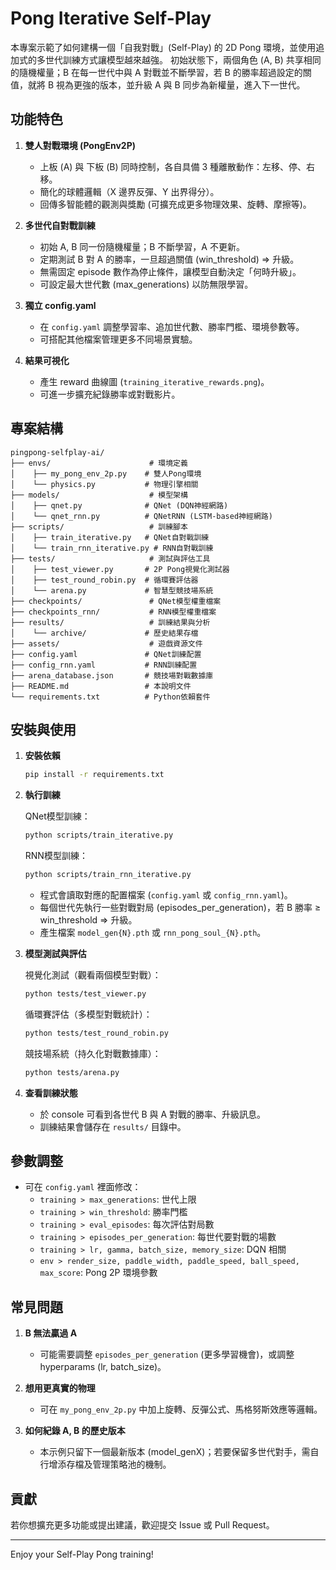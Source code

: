 # Pong Iterative Self-Play

本專案示範了如何建構一個「自我對戰」(Self-Play) 的 2D Pong 環境，並使用追加式的多世代訓練方式讓模型越來越強。
初始狀態下，兩個角色 (A, B) 共享相同的隨機權量；B 在每一世代中與 A 對戰並不斷學習，若 B 的勝率超過設定的關值，就將 B 視為更強的版本，並升級 A 與 B 同步為新權量，進入下一世代。

## 功能特色

1. **雙人對戰環境 (PongEnv2P)**  
   - 上板 (A) 與 下板 (B) 同時控制，各自具備 3 種離散動作：左移、停、右移。  
   - 簡化的球體邏輯（X 邊界反彈、Y 出界得分）。  
   - 回傳多智能體的觀測與獎勵 (可擴充成更多物理效果、旋轉、摩擦等)。

2. **多世代自對戰訓練**  
   - 初始 A, B 同一份隨機權量；B 不斷學習，A 不更新。  
   - 定期測試 B 對 A 的勝率，一旦超過關值 (win_threshold) => 升級。  
   - 無需固定 episode 數作為停止條件，讓模型自動決定「何時升級」。  
   - 可設定最大世代數 (max_generations) 以防無限學習。

3. **獨立 config.yaml**  
   - 在 `config.yaml` 調整學習率、追加世代數、勝率門檻、環境參數等。  
   - 可搭配其他檔案管理更多不同場景實驗。

4. **結果可視化**  
   - 產生 reward 曲線圖 (`training_iterative_rewards.png`)。  
   - 可進一步擴充紀錄勝率或對戰影片。

## 專案結構

```
pingpong-selfplay-ai/
├── envs/                      # 環境定義
│    ├── my_pong_env_2p.py    # 雙人Pong環境
│    └── physics.py           # 物理引擎相關
├── models/                    # 模型架構
│    ├── qnet.py              # QNet (DQN神經網路)
│    └── qnet_rnn.py          # QNetRNN (LSTM-based神經網路)
├── scripts/                   # 訓練腳本
│    ├── train_iterative.py   # QNet自對戰訓練
│    └── train_rnn_iterative.py # RNN自對戰訓練
├── tests/                     # 測試與評估工具
│    ├── test_viewer.py       # 2P Pong視覺化測試器
│    ├── test_round_robin.py  # 循環賽評估器
│    └── arena.py             # 智慧型競技場系統
├── checkpoints/               # QNet模型權重檔案
├── checkpoints_rnn/           # RNN模型權重檔案
├── results/                   # 訓練結果與分析
│    └── archive/             # 歷史結果存檔
├── assets/                    # 遊戲資源文件
├── config.yaml               # QNet訓練配置
├── config_rnn.yaml           # RNN訓練配置
├── arena_database.json       # 競技場對戰數據庫
├── README.md                 # 本說明文件
└── requirements.txt          # Python依賴套件
```

## 安裝與使用

1. **安裝依賴**  
   ```bash
   pip install -r requirements.txt
   ```

2. **執行訓練**  
   
   QNet模型訓練：
   ```bash
   python scripts/train_iterative.py
   ```
   
   RNN模型訓練：
   ```bash
   python scripts/train_rnn_iterative.py
   ```
   
   - 程式會讀取對應的配置檔案 (`config.yaml` 或 `config_rnn.yaml`)。  
   - 每個世代先執行一些對戰對局 (episodes_per_generation)，若 B 勝率 ≥ win_threshold => 升級。  
   - 產生檔案 `model_gen{N}.pth` 或 `rnn_pong_soul_{N}.pth`。

3. **模型測試與評估**
   
   視覺化測試（觀看兩個模型對戰）：
   ```bash
   python tests/test_viewer.py
   ```
   
   循環賽評估（多模型對戰統計）：
   ```bash
   python tests/test_round_robin.py
   ```
   
   競技場系統（持久化對戰數據庫）：
   ```bash
   python tests/arena.py
   ```

4. **查看訓練狀態**  
   - 於 console 可看到各世代 B 與 A 對戰的勝率、升級訊息。  
   - 訓練結果會儲存在 `results/` 目錄中。

## 參數調整

- 可在 `config.yaml` 裡面修改：  
  - `training > max_generations`: 世代上限  
  - `training > win_threshold`: 勝率門檻  
  - `training > eval_episodes`: 每次評估對局數  
  - `training > episodes_per_generation`: 每世代要對戰的場數  
  - `training > lr, gamma, batch_size, memory_size`: DQN 相關  
  - `env > render_size, paddle_width, paddle_speed, ball_speed, max_score`: Pong 2P 環境參數  

## 常見問題

1. **B 無法贏過 A**  
   - 可能需要調整 `episodes_per_generation` (更多學習機會)，或調整 hyperparams (lr, batch_size)。  

2. **想用更真實的物理**  
   - 可在 `my_pong_env_2p.py` 中加上旋轉、反彈公式、馬格努斯效應等邏輯。  

3. **如何紀錄 A, B 的歷史版本**  
   - 本示例只留下一個最新版本 (model_genX)；若要保留多世代對手，需自行增添存檔及管理策略池的機制。

## 貢獻

若你想擴充更多功能或提出建議，歡迎提交 Issue 或 Pull Request。

---

Enjoy your Self-Play Pong training!
